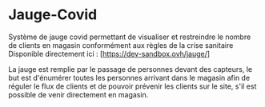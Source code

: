 # Jauge-Covid

Système de jauge covid permettant de visualiser et restreindre le nombre de clients en magasin conformément aux règles de la crise sanitaire
Disponible directement ici : [https://dev-sandbox.ovh/jauge/]


La jauge est remplie par le passage de personnes devant des capteurs, le but est d'énumérer toutes les personnes arrivant dans le magasin afin de réguler le flux de clients et de pouvoir prévenir les clients sur le site, s'il est possible de venir directement en magasin.
